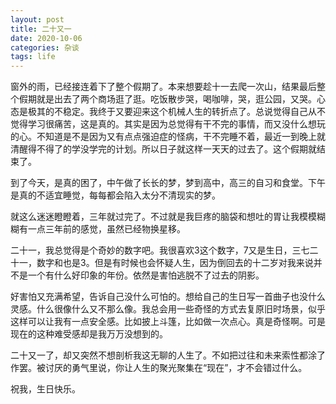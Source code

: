 ```yaml
---
layout: post
title: 二十又一
date: 2020-10-06
categories: 杂谈
tags: life
---
```


窗外的雨，已经接连着下了整个假期了。本来想要趁十一去爬一次山，结果最后整个假期就是出去了两个商场逛了逛。吃饭散步哭，喝咖啡，哭，逛公园，又哭。心态是极其的不稳定。我终于又要迎来这个机械人生的转折点了。总说觉得自己从不觉得学习很痛苦，这是真的。其实是因为总觉得有干不完的事情，而又没什么想玩的心。不知道是不是因为又有点点强迫症的怪病，干不完睡不着，最近一到晚上就清醒得不得了的学没学完的计划。所以日子就这样一天天的过去了。这个假期就结束了。

到了今天，是真的困了，中午做了长长的梦，梦到高中，高三的自习和食堂。下午是真的不适宜睡觉，每每都会陷入太分不清现实的梦。

就这么迷迷瞪瞪着，三年就过完了。不过就是我巨疼的脑袋和想吐的胃让我模模糊糊有一点三年前的感觉，虽然已经物换星移。

二十一，我总觉得是个奇妙的数字吧。我很喜欢3这个数字，7又是生日，三七二十一，数字和也是3。但是有时候也会怀疑人生，因为倒回去的十二岁对我来说并不是一个有什么好印象的年份。依然是害怕逃脱不了过去的阴影。

好害怕又充满希望，告诉自己没什么可怕的。想给自己的生日写一首曲子也没什么灵感。什么很像什么又不那么像。我总会用一些奇怪的方式去复原旧时场景，似乎这样可以让我有一点安全感。比如披上斗篷，比如做一次点心。真是奇怪啊。可是现在的这种难受感却是我万万没想到的。

二十又一了，却又突然不想剖析我这无聊的人生了。不如把过往和未来索性都涂了作罢。被讨厌的勇气里说，你让人生的聚光聚集在“现在”，才不会错过什么。

祝我，生日快乐。
